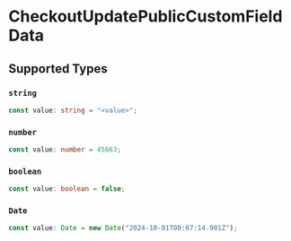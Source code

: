 # CheckoutUpdatePublicCustomFieldData


## Supported Types

### `string`

```typescript
const value: string = "<value>";
```

### `number`

```typescript
const value: number = 45663;
```

### `boolean`

```typescript
const value: boolean = false;
```

### `Date`

```typescript
const value: Date = new Date("2024-10-01T00:07:14.901Z");
```

